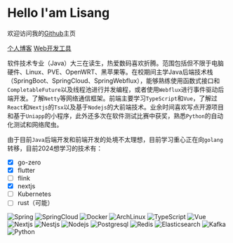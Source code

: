 # Hello I'am Lisang
欢迎访问我的[Github](https://github.com/wnnce)主页

[个人博客](https://blog.zeroxn.com)  [Web开发工具](https://tool.zeroxn.com)

软件技术专业（Java）大三在读生，热爱数码喜欢折腾。范围包括但不限于电脑硬件、Linux、PVE、OpenWRT、黑苹果等。在校期间主学Java后端技术栈（SpringBoot、SpringCloud、SpringWebflux），能够熟练使用函数式接口和`CompletableFuture`以及线程池进行并发编程，或者使用`Webflux`进行事件驱动后端开发。了解`Netty`等网络通信框架。前端主要学习`TypeScript`和`Vue`，了解过`React`和`Nextjs`的`Tsx`以及基于`Nodejs`的大前端技术。业余时间喜欢写点开源项目和基于`Uniapp`的小程序，此外还多次在软件测试比赛中获奖，熟悉`Python`的自动化测试和网络爬虫。

由于目前`Java`后端开发和前端开发的处境不太理想，目前学习重心正在向`golang`转移，目前2024想学习的技术有：

- [x] go-zero
- [x] flutter
- [ ] flink
- [x] nextjs
- [ ] Kubernetes
- [ ] rust（可能）

![Spring](https://img.shields.io/badge/Spring-00bd56?style=flat-square&logo=spring&logoColor=white) ![SpringCloud](https://img.shields.io/badge/SpringCloud-00bd56?style=flat-square&logo=springboot&logoColor=white) ![Docker](https://img.shields.io/badge/Docker-1eafed?style=flat-square&logo=docker&logoColor=white) ![ArchLinux](https://img.shields.io/badge/ArchLinux-53c7f0?style=flat-square&logo=archlinux&logoColor=white) ![TypeScript](https://img.shields.io/badge/TypeScript-398ab9?style=flat-square&logo=typescript&logoColor=white) ![Vue](https://img.shields.io/badge/Vue.js-31aa75?style=flat-square&logo=vue.js&logoColor=white) ![Nextjs](https://img.shields.io/badge/Nextjs-black?style=flat-square&logo=next.js&logoColor=white) ![Nestjs](https://img.shields.io/badge/Nestjs-ff5959?style=flat-square&logo=nestjs&logoColor=white) ![Nodejs](https://img.shields.io/badge/Nodejs-95cd41?style=flat-square&logo=node.js&logoColor=white) ![Postgresql](https://img.shields.io/badge/Postgresql-1eafed?style=flat-square&logo=postgresql&logoColor=white) ![Redis](https://img.shields.io/badge/Redis-cf3333?style=flat-square&logo=Redis&logoColor=white) ![Elasticsearch](https://img.shields.io/badge/Elasticsearch-3fc1c9?style=flat-square&logo=Elasticsearch&logoColor=white) ![Kafka](https://img.shields.io/badge/Kafka-414141?style=flat-square&logo=apachekafka&logoColor=white) ![Python](https://img.shields.io/badge/Python-6e828a?style=flat-square&logo=python&logoColor=white)
